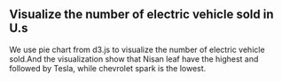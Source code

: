 ## Visualize the number of electric vehicle sold in U.s

We use pie chart from d3.js to  visualize the number of electric vehicle sold.And the visualization show that Nisan leaf have the highest and followed by Tesla, while chevrolet spark is the lowest.
